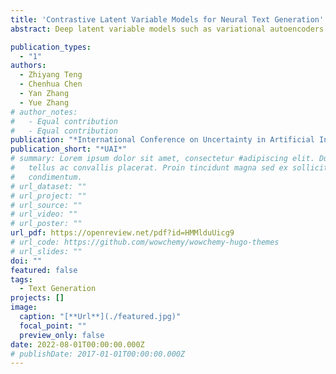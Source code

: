 ```yaml
---
title: 'Contrastive Latent Variable Models for Neural Text Generation'
abstract: Deep latent variable models such as variational autoencoders and energy-based models are widely used for neural text generation. Most of them focus on matching the prior distribution with the posterior distribution of the latent variable for text reconstruction. In addition to instance-level reconstruction, this paper aims to integrate contrastive learning in the latent space, forcing the latent variables to learn high-level semantics by exploring inter-instance relationships. Experiments on various text generation benchmarks show the effectiveness of our proposed method. We also empirically show that our method can mitigate the posterior collapse issue for latent variable based text generation models.

publication_types:
  - "1"
authors:
  - Zhiyang Teng
  - Chenhua Chen
  - Yan Zhang
  - Yue Zhang
# author_notes:
#   - Equal contribution
#   - Equal contribution
publication: "*International Conference on Uncertainty in Artificial Intelligence*"
publication_short: "*UAI*"
# summary: Lorem ipsum dolor sit amet, consectetur #adipiscing elit. Duis posuere
#   tellus ac convallis placerat. Proin tincidunt magna sed ex sollicitudin
#   condimentum.
# url_dataset: ""
# url_project: ""
# url_source: ""
# url_video: ""
# url_poster: ""
url_pdf: https://openreview.net/pdf?id=HMMlduUicg9
# url_code: https://github.com/wowchemy/wowchemy-hugo-themes
# url_slides: ""
doi: ""
featured: false
tags:
  - Text Generation
projects: []
image:
  caption: "[**Url**](./featured.jpg)"
  focal_point: ""
  preview_only: false
date: 2022-08-01T00:00:00.000Z
# publishDate: 2017-01-01T00:00:00.000Z
---
```

